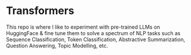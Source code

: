 # Transformers
This repo is where I like to experiment with pre-trained LLMs on HuggingFace &amp; fine tune them to solve a spectrum of NLP tasks such as Sequence Classification, Token Classification, Abstractive Summarization, Question Answering, Topic Modelling, etc.
